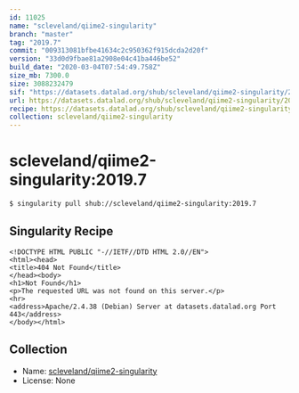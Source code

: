 ```yaml
---
id: 11025
name: "scleveland/qiime2-singularity"
branch: "master"
tag: "2019.7"
commit: "009313081bfbe41634c2c950362f915dcda2d20f"
version: "33d0d9fbae81a2908e04c41ba446be52"
build_date: "2020-03-04T07:54:49.758Z"
size_mb: 7300.0
size: 3088232479
sif: "https://datasets.datalad.org/shub/scleveland/qiime2-singularity/2019.7/2020-03-04-00931308-33d0d9fb/33d0d9fbae81a2908e04c41ba446be52.sif"
url: https://datasets.datalad.org/shub/scleveland/qiime2-singularity/2019.7/2020-03-04-00931308-33d0d9fb/
recipe: https://datasets.datalad.org/shub/scleveland/qiime2-singularity/2019.7/2020-03-04-00931308-33d0d9fb/Singularity
collection: scleveland/qiime2-singularity
---
```


# scleveland/qiime2-singularity:2019.7

```bash
$ singularity pull shub://scleveland/qiime2-singularity:2019.7
```

## Singularity Recipe

```singularity
<!DOCTYPE HTML PUBLIC "-//IETF//DTD HTML 2.0//EN">
<html><head>
<title>404 Not Found</title>
</head><body>
<h1>Not Found</h1>
<p>The requested URL was not found on this server.</p>
<hr>
<address>Apache/2.4.38 (Debian) Server at datasets.datalad.org Port 443</address>
</body></html>
```

## Collection

 - Name: [scleveland/qiime2-singularity](https://github.com/scleveland/qiime2-singularity)
 - License: None

